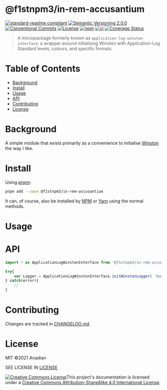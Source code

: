 # @f1stnpm3/in-rem-accusantium
[![standard-readme compliant](https://img.shields.io/badge/readme%20style-standard-brightgreen.svg?style=flat-square)](https://github.com/RichardLitt/standard-readme)
[![Semantic Versioning 2.0.0](https://img.shields.io/badge/semver-2.0.0-brightgreen?style=flat-square)](https://semver.org/spec/v2.0.0.html)
[![Conventional Commits](https://img.shields.io/badge/Conventional%20Commits-1.0.0-yellow.svg?style=flat-square)](https://conventionalcommits.org)
[![License](https://img.shields.io/github/license/Anadian/@f1stnpm3/in-rem-accusantium)](https://github.com/f1stnpm3/in-rem-accusantium/blob/main/LICENSE)
[![npm](https://img.shields.io/npm/v/@f1stnpm3/in-rem-accusantium)](https://www.npmjs.com/package/@f1stnpm3/in-rem-accusantium)
[![ci](https://github.com/f1stnpm3/in-rem-accusantium/actions/workflows/ci.yml/badge.svg)](https://github.com/f1stnpm3/in-rem-accusantium/actions/workflows/ci.yml)
[![Coverage Status](https://coveralls.io/repos/github/Anadian/@f1stnpm3/in-rem-accusantium/badge.svg?branch=main)](https://coveralls.io/github/Anadian/@f1stnpm3/in-rem-accusantium?branch=main)

> A micropackage formerly known as `application-log-winston-interface`: a wrapper around initialising Winston with Application-Log Standard levels, colours, and specific formats.
# Table of Contents
- [Background](#Background)
- [Install](#Install)
- [Usage](#Usage)
- [API](#API)
- [Contributing](#Contributing)
- [License](#License)
# Background
A simple module that exists primarily as a convenience to initialise [Winston](https://github.com/winstonjs/winston) the way I like.
# Install
Using [pnpm](https://pnpm.io/cli/add):
```bash
pnpm add --save @f1stnpm3/in-rem-accusantium
```
It can, of course, also be installed by [NPM](https://docs.npmjs.com/cli/v8/commands/npm-install) or [Yarn](https://yarnpkg.com/getting-started/usage) using the normal methods.
# Usage
# API
```js
import * as ApplicationLogWinstonInterface from '@f1stnpm3/in-rem-accusantium';

try{
	var Logger = ApplicationLogWinstonInterface.initWinstonLogger( 'base_name.log', './log/directory' );
} catch(error){
	//
}
```
# Contributing
Changes are tracked in [CHANGELOG.md](CHANGELOG.md).
# License
MIT ©2021 Anadian

SEE LICENSE IN [LICENSE](LICENSE)

[![Creative Commons License](https://i.creativecommons.org/l/by-sa/4.0/88x31.png)](http://creativecommons.org/licenses/by-sa/4.0/)This project's documentation is licensed under a [Creative Commons Attribution-ShareAlike 4.0 International License](http://creativecommons.org/licenses/by-sa/4.0/).
